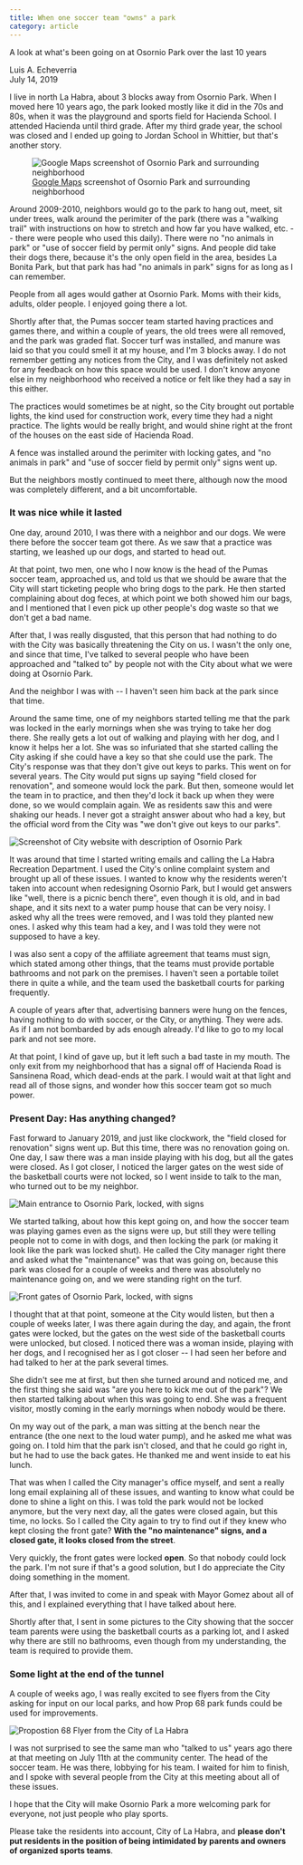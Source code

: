```yaml
---
title: When one soccer team "owns" a park
category: article
---
```


A look at what's been going on at Osornio Park over the last 10 years

Luis A. Echeverria<br/>
July 14, 2019

I live in north La Habra, about 3 blocks away from Osornio Park. When I moved here 10 years ago, the park looked mostly like it did in the 70s and 80s, when it was the playground and sports field for Hacienda School. I attended Hacienda until third grade. After my third grade year, the school was closed and I ended up going to Jordan School in Whittier, but that's another story.

<figure>
  <img src="../assets/images/osornio-park-google-maps.jpg" alt="Google Maps screenshot of Osornio Park and surrounding neighborhood">
  <figcaption>
    <a href="https://www.google.com/maps/@33.9454476,-117.9660326,17z" target="_blank">
Google Maps</a> screenshot of Osornio Park and surrounding neighborhood
  </figcaption>
</figure>


Around 2009-2010, neighbors would go to the park to hang out, meet, sit under trees, walk around the perimiter of the park (there was a "walking trail" with instructions on how to stretch and how far you have walked, etc. -- there were people who used this daily). There were no "no animals in park" or "use of soccer field by permit only" signs. And people did take their dogs there, because it's the only open field in the area, besides La Bonita Park, but that park has had "no animals in park" signs for as long as I can remember.

People from all ages would gather at Osornio Park. Moms with their kids, adults, older people. I enjoyed going there a lot.

Shortly after that, the Pumas soccer team started having practices and games there, and within a couple of years, the old trees were all removed, and the park was graded flat. Soccer turf was installed, and manure was laid so that you could smell it at my house, and I'm 3 blocks away. I do not remember getting any notices from the City, and I was definitely not asked for any feedback on how this space would be used. I don't know anyone else in my neighborhood who received a notice or felt like they had a say in this either.

The practices would sometimes be at night, so the City brought out portable lights, the kind used for construction work, every time they had a night practice. The lights would be really bright, and would shine right at the front of the houses on the east side of Hacienda Road.

A fence was installed around the perimiter with locking gates, and "no animals in park" and "use of soccer field by permit only" signs went up.

But the neighbors mostly continued to meet there, although now the mood was completely different, and a bit uncomfortable.

### It was nice while it lasted

One day, around 2010, I was there with a neighbor and our dogs. We were there before the soccer team got there. As we saw that a practice was starting, we leashed up our dogs, and started to head out.

At that point, two men, one who I now know is the head of the Pumas soccer team, approached us, and told us that we should be aware that the City will start ticketing people who bring dogs to the park. He then started complaining about dog feces, at which point we both showed him our bags, and I mentioned that I even pick up other people's dog waste so that we don't get a bad name.

After that, I was really disgusted, that this person that had nothing to do with the City was basically threatening the City on us. I wasn't the only one, and since that time, I've talked to several people who have been approached and "talked to" by people not with the City about what we were doing at Osornio Park.

And the neighbor I was with -- I haven't seen him back at the park since that time.

Around the same time, one of my neighbors started telling me that the park was locked in the early mornings when she was trying to take her dog there. She really gets a lot out of walking and playing with her dog, and I know it helps her a lot. She was so infuriated that she started calling the City asking if she could have a key so that she could use the park. The City's response was that they don't give out keys to parks. This went on for several years. The City would put signs up saying "field closed for renovation", and someone would lock the park. But then, someone would let the team in to practice, and then they'd lock it back up when they were done, so we would complain again. We as residents saw this and were shaking our heads. I never got a straight answer about who had a key, but the official word from the City was "we don't give out keys to our parks".

<img src="../assets/images/la-habra-city-website-screenshot.jpg" alt="Screenshot of City website with description of Osornio Park">

It was around that time I started writing emails and calling the La Habra Recreation Department. I used the City's online complaint system and brought up all of these issues. I wanted to know why the residents weren't taken into account when redesigning Osornio Park, but I would get answers like "well, there is a picnic bench there", even though it is old, and in bad shape, and it sits next to a water pump house that can be very noisy. I asked why all the trees were removed, and I was told they planted new ones. I asked why this team had a key, and I was told they were not supposed to have a key.

I was also sent a copy of the affiliate agreement that teams must sign, which stated among other things, that the teams must provide portable bathrooms and not park on the premises. I haven't seen a portable toilet there in quite a while, and the team used the basketball courts for parking frequently.

A couple of years after that, advertising banners were hung on the fences, having nothing to do with soccer, or the City, or anything. They were ads. As if I am not bombarded by ads enough already. I'd like to go to my local park and not see more.

At that point, I kind of gave up, but it left such a bad taste in my mouth. The only exit from my neighborhood that has a signal off of Hacienda Road is Sansinena Road, which dead-ends at the park. I would wait at that light and read all of those signs, and wonder how this soccer team got so much power.

### Present Day: Has anything changed?

Fast forward to January 2019, and just like clockwork, the "field closed for renovation" signs went up. But this time, there was no renovation going on. One day, I saw there was a man inside playing with his dog, but all the gates were closed. As I got closer, I noticed the larger gates on the west side of the basketball courts were not locked, so I went inside to talk to the man, who turned out to be my neighbor.

<img src="../assets/images/osornio-gate-and-signs.jpg" alt="Main entrance to Osornio Park, locked, with signs">

We started talking, about how this kept going on, and how the soccer team was playing games even as the signs were up, but still they were telling people not to come in with dogs, and then locking the park (or making it look like the park was locked shut). He called the City manager right there and asked what the "maintenance" was that was going on, because this park was closed for a couple of weeks and there was absolutely no maintenance going on, and we were standing right on the turf.

<img src="../assets/images/osornio-gate-and-signs-2.jpg" alt="Front gates of Osornio Park, locked, with signs">

I thought that at that point, someone at the City would listen, but then a couple of weeks later, I was there again during the day, and again, the front gates were locked, but the gates on the west side of the basketball courts were unlocked, but closed. I noticed there was a woman inside, playing with her dogs, and I recognised her as I got closer -- I had seen her before and had talked to her at the park several times.

She didn't see me at first, but then she turned around and noticed me, and the first thing she said was "are you here to kick me out of the park"? We then started talking about when this was going to end. She was a frequent visitor, mostly coming in the early mornings when nobody would be there.

On my way out of the park, a man was sitting at the bench near the entrance (the one next to the loud water pump), and he asked me what was going on. I told him that the park isn't closed, and that he could go right in, but he had to use the back gates. He thanked me and went inside to eat his lunch.

That was when I called the City manager's office myself, and sent a really long email explaining all of these issues, and wanting to know what could be done to shine a light on this. I was told the park would not be locked anymore, but the very next day, all the gates were closed again, but this time, no locks. So I called the City again to try to find out if they knew who kept closing the front gate? **With the "no maintenance" signs, and a closed gate, it looks closed from the street**.

Very quickly, the front gates were locked **open**. So that nobody could lock the park. I'm not sure if that's a good solution, but I do appreciate the City doing something in the moment.

After that, I was invited to come in and speak with Mayor Gomez about all of this, and I explained everything that I have talked about here.

Shortly after that, I sent in some pictures to the City showing that the soccer team parents were using the basketball courts as a parking lot, and I asked why there are still no bathrooms, even though from my understanding, the team is required to provide them.

### Some light at the end of the tunnel

A couple of weeks ago, I was really excited to see flyers from the City asking for input on our local parks, and how Prop 68 park funds could be used for improvements.

<img src="../assets/images/flyer.jpg" alt="Propostion 68 Flyer from the City of La Habra">

I was not surprised to see the same man who "talked to us" years ago there at that meeting on July 11th at the community center. The head of the soccer team. He was there, lobbying for his team. I waited for him to finish, and I spoke with several people from the City at this meeting about all of these issues.

I hope that the City will make Osornio Park a more welcoming park for everyone, not just people who play sports.

Please take the residents into account, City of La Habra, and **please don't put residents in the position of being intimidated by parents and owners of organized sports teams**.




